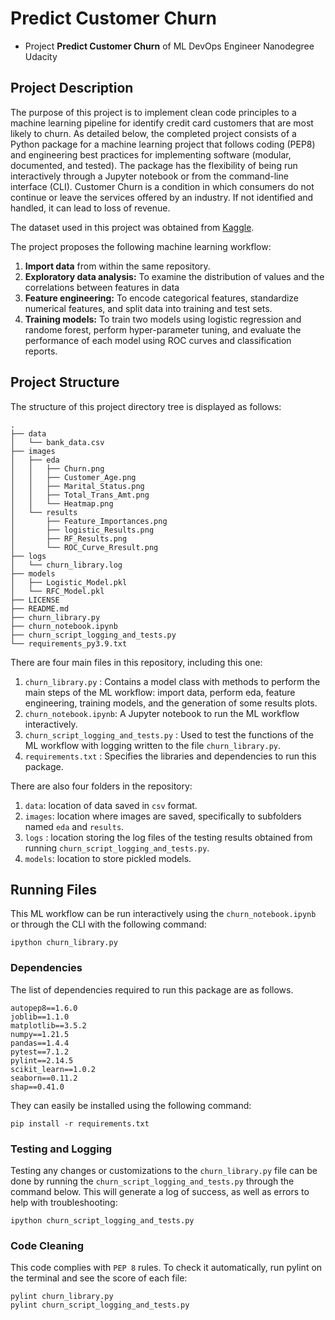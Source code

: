 # Predict Customer Churn

- Project **Predict Customer Churn** of ML DevOps Engineer Nanodegree Udacity

## Project Description

The purpose of this project is to implement clean code principles to a machine learning pipeline for identify credit card customers that are most likely to churn. As detailed below, the completed project consists of a Python package for a machine learning project that follows coding (PEP8) and engineering best practices for implementing software (modular, documented, and tested). The package has the flexibility of being run interactively through a Jupyter notebook or from the command-line interface (CLI).  Customer Churn is a condition in which consumers do not continue or leave the services offered by an industry. If not identified and handled, it can lead to loss of revenue. 

The dataset used in this project was obtained from [Kaggle](https://www.kaggle.com/sakshigoyal7/credit-card-customers/code). 

The project proposes the following machine learning workflow:

1. __Import data__ from within the same repository.
2. __Exploratory data analysis:__  To examine the distribution of values and the correlations between features in data
3. __Feature engineering:__ To encode categorical features, standardize numerical features, and split data into training and test sets.
4. __Training models:__ To train two models using logistic regression and randome forest, perform hyper-parameter tuning, and evaluate the performance of each model using ROC curves and classification reports.

## Project Structure

The structure of this project directory tree is displayed as follows:

```
.
├── data
│   └── bank_data.csv
├── images
│   ├── eda
│   │   ├── Churn.png
│   │   ├── Customer_Age.png
│   │   ├── Marital_Status.png
│   │   ├── Total_Trans_Amt.png
│   │   └── Heatmap.png
│   └── results
│       ├── Feature_Importances.png
│       ├── logistic_Results.png
│       ├── RF_Results.png
│       └── ROC_Curve_Rresult.png
├── logs
│   └── churn_library.log
├── models
│   ├── Logistic_Model.pkl
│   └── RFC_Model.pkl
├── LICENSE
├── README.md
├── churn_library.py
├── churn_notebook.ipynb
├── churn_script_logging_and_tests.py
└── requirements_py3.9.txt
```

There are four main files in this repository, including this one:

1. `churn_library.py` : Contains a model class with methods to perform the main steps of the ML workflow: import data, perform eda, feature engineering, training models, and the generation of some results plots.
2. `churn_notebook.ipynb`: A Jupyter notebook to run the ML workflow interactively.
3. `churn_script_logging_and_tests.py` : Used to test the functions of the ML workflow with logging written to the file `churn_library.py`.
4. `requirements.txt` : Specifies the libraries and dependencies to run this package.

There are also four folders in the repository:

1. `data`: location of data saved in `csv` format.
2. `images`: location where images are saved, specifically to subfolders named `eda` and `results`.
3. `logs` : location storing the log files of the testing results obtained from running `churn_script_logging_and_tests.py`.
4. `models`: location to store pickled models.


## Running Files

This ML workflow can be run interactively using the `churn_notebook.ipynb` or through the CLI with the following command:

```
ipython churn_library.py
```

### Dependencies

The list of dependencies required to run this package are as follows.

```
autopep8==1.6.0
joblib==1.1.0
matplotlib==3.5.2
numpy==1.21.5
pandas==1.4.4
pytest==7.1.2
pylint==2.14.5
scikit_learn==1.0.2
seaborn==0.11.2
shap==0.41.0
```

They can easily be installed using the following command:

```
pip install -r requirements.txt
```

### Testing and Logging

Testing any changes or customizations to the `churn_library.py` file can be done by running the `churn_script_logging_and_tests.py` through the command below.  This will generate a log of success, as well as errors to help with troubleshooting:

```
ipython churn_script_logging_and_tests.py
```

### Code Cleaning
This code complies with `PEP 8` rules. To check it automatically, run pylint on the terminal and see the score of each file:

```
pylint churn_library.py
pylint churn_script_logging_and_tests.py


